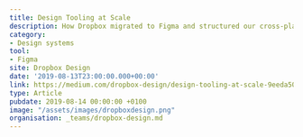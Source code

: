 ```yaml
---
title: Design Tooling at Scale
description: How Dropbox migrated to Figma and structured our cross-platform design system.
category:
- Design systems
tool:
- Figma
site: Dropbox Design
date: '2019-08-13T23:00:00.000+00:00'
link: https://medium.com/dropbox-design/design-tooling-at-scale-9eeda5019b21?source=rss----eaaf101de83d---4
type: Article
pubdate: 2019-08-14 00:00:00 +0100
image: "/assets/images/dropboxdesign.png"
organisation: _teams/dropbox-design.md
---
```

